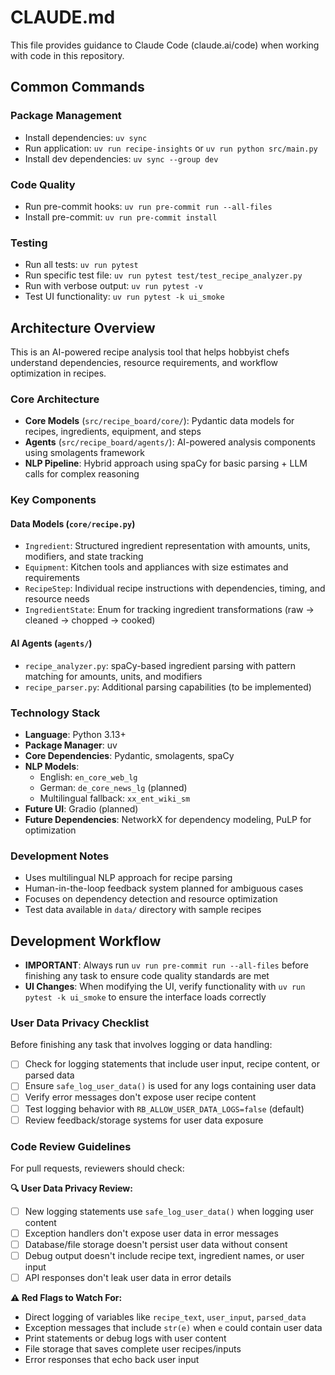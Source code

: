 # CLAUDE.md

This file provides guidance to Claude Code (claude.ai/code) when working with code in this repository.

## Common Commands

### Package Management
- Install dependencies: `uv sync`
- Run application: `uv run recipe-insights` or `uv run python src/main.py`
- Install dev dependencies: `uv sync --group dev`

### Code Quality
- Run pre-commit hooks: `uv run pre-commit run --all-files`
- Install pre-commit: `uv run pre-commit install`

### Testing
- Run all tests: `uv run pytest`
- Run specific test file: `uv run pytest test/test_recipe_analyzer.py`
- Run with verbose output: `uv run pytest -v`
- Test UI functionality: `uv run pytest -k ui_smoke`

## Architecture Overview

This is an AI-powered recipe analysis tool that helps hobbyist chefs understand dependencies, resource requirements, and workflow optimization in recipes.

### Core Architecture
- **Core Models** (`src/recipe_board/core/`): Pydantic data models for recipes, ingredients, equipment, and steps
- **Agents** (`src/recipe_board/agents/`): AI-powered analysis components using smolagents framework
- **NLP Pipeline**: Hybrid approach using spaCy for basic parsing + LLM calls for complex reasoning

### Key Components

#### Data Models (`core/recipe.py`)
- `Ingredient`: Structured ingredient representation with amounts, units, modifiers, and state tracking
- `Equipment`: Kitchen tools and appliances with size estimates and requirements
- `RecipeStep`: Individual recipe instructions with dependencies, timing, and resource needs
- `IngredientState`: Enum for tracking ingredient transformations (raw → cleaned → chopped → cooked)

#### AI Agents (`agents/`)
- `recipe_analyzer.py`: spaCy-based ingredient parsing with pattern matching for amounts, units, and modifiers
- `recipe_parser.py`: Additional parsing capabilities (to be implemented)

### Technology Stack
- **Language**: Python 3.13+
- **Package Manager**: uv
- **Core Dependencies**: Pydantic, smolagents, spaCy
- **NLP Models**:
  - English: `en_core_web_lg`
  - German: `de_core_news_lg` (planned)
  - Multilingual fallback: `xx_ent_wiki_sm`
- **Future UI**: Gradio (planned)
- **Future Dependencies**: NetworkX for dependency modeling, PuLP for optimization

### Development Notes
- Uses multilingual NLP approach for recipe parsing
- Human-in-the-loop feedback system planned for ambiguous cases
- Focuses on dependency detection and resource optimization
- Test data available in `data/` directory with sample recipes

## Development Workflow
- **IMPORTANT**: Always run `uv run pre-commit run --all-files` before finishing any task to ensure code quality standards are met
- **UI Changes**: When modifying the UI, verify functionality with `uv run pytest -k ui_smoke` to ensure the interface loads correctly

### User Data Privacy Checklist
Before finishing any task that involves logging or data handling:
- [ ] Check for logging statements that include user input, recipe content, or parsed data
- [ ] Ensure `safe_log_user_data()` is used for any logs containing user data
- [ ] Verify error messages don't expose user recipe content
- [ ] Test logging behavior with `RB_ALLOW_USER_DATA_LOGS=false` (default)
- [ ] Review feedback/storage systems for user data exposure

### Code Review Guidelines
For pull requests, reviewers should check:

**🔍 User Data Privacy Review:**
- [ ] New logging statements use `safe_log_user_data()` when logging user content
- [ ] Exception handlers don't expose user data in error messages
- [ ] Database/file storage doesn't persist user data without consent
- [ ] Debug output doesn't include recipe text, ingredient names, or user input
- [ ] API responses don't leak user data in error details

**⚠️ Red Flags to Watch For:**
- Direct logging of variables like `recipe_text`, `user_input`, `parsed_data`
- Exception messages that include `str(e)` when `e` could contain user data
- Print statements or debug logs with user content
- File storage that saves complete user recipes/inputs
- Error responses that echo back user input
